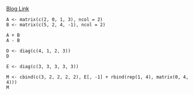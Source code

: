 [Blog Link](https://rprogrammingwcody.wordpress.com/2025/10/05/assignment-6-matrix-operations-and-construction/)

```{r}
A <- matrix(c(2, 0, 1, 3), ncol = 2)
B <- matrix(c(5, 2, 4, -1), ncol = 2)

A + B
A - B

D <- diag(c(4, 1, 2, 3))
D

E <- diag(c(3, 3, 3, 3, 3))

M <- cbind(c(3, 2, 2, 2, 2), E[, -1] + rbind(rep(1, 4), matrix(0, 4, 4)))
M

```
